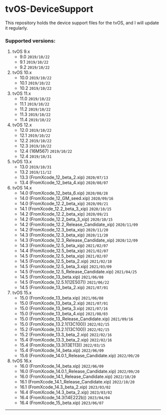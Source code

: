 # tvOS-DeviceSupport
This repository holds the device support files for the tvOS, and I will update it regularly.

### Supported versions:
1. tvOS 9.x
	* 9.0	`2019/10/22`
	* 9.1	`2019/10/22`
	* 9.2	`2019/10/22`
2. tvOS 10.x
	* 10.0	`2019/10/22`
	* 10.1	`2019/10/22`
	* 10.2	`2019/10/22`
3. tvOS 11.x
	* 11.0	`2019/10/22`
	* 11.1	`2019/10/22`
	* 11.2	`2019/10/22`
	* 11.3	`2019/10/22`
	* 11.4	`2019/10/22`
4. tvOS 12.x
	* 12.0	`2019/10/22`
	* 12.1	`2019/10/22`
	* 12.2	`2019/10/22`
	* 12.3	`2019/10/22`
	* 12.4 (16M567)	`2019/10/22`
	* 12.4	`2019/10/31`
5. tvOS 13.x
	* 13.0	`2019/10/31`
	* 13.2	`2019/11/12`
	* 13.3 (FromXcode_12_beta_2.xip) `2020/07/13`
	* 13.4 (FromXcode_12_beta_4.xip) `2020/08/07`
6. tvOS 14.x
	* 14.0 (FromXcode_12_beta_6.xip) `2020/08/28`
	* 14.0 (FromXcode_12_GM_seed.xip) `2020/09/16`
	* 14.0 (FromXcode_12.2_beta_xip) `2020/09/21`
	* 14.1 (FromXcode_12.2_beta_3_xip) `2020/10/15`
	* 14.2 (FromXcode_12.2_beta_xip) `2020/09/21`
	* 14.2 (FromXcode_12.2_beta_3_xip) `2020/10/15`
	* 14.2 (FromXcode_12.2_Release_Candidate_xip) `2020/11/09`
	* 14.2 (FromXcode_12.3_beta_xip) `2020/11/20`
	* 14.3 (FromXcode_12.3_beta_xip) `2020/11/20`
	* 14.3 (FromXcode_12.3_Release_Candidate_xip) `2020/12/09`
	* 14.3 (FromXcode_12.5_beta_xip) `2021/02/07`
	* 14.4 (FromXcode_12.5_beta_xip) `2021/02/07`
	* 14.5 (FromXcode_12.5_beta_xip) `2021/02/07`
	* 14.5 (FromXcode_12.5_beta_2.xip) `2021/02/18`
	* 14.5 (FromXcode_12.5_beta_3.xip) `2021/03/09`
	* 14.5 (FromXcode_12.5_Release_Candidate.xip) `2021/04/25`
	* 14.5 (FromXcode_13_beta.xip) `2021/06/08`
	* 14.5 (FromXcode_12.5.1(12E507)) `2021/06/22`
	* 14.5 (FromXcode_13_beta_2.xip) `2021/07/01`
7. tvOS 15.x
	* 15.0 (FromXcode_13_beta.xip) `2021/06/08`
	* 15.0 (FromXcode_13_beta_2.xip) `2021/07/01`
	* 15.0 (FromXcode_13_beta_3.xip) `2021/07/16`
	* 15.0 (FromXcode_13_beta_4.xip) `2021/08/03`
	* 15.0 (FromXcode_13_Release_Candidate.xip) `2021/09/16`
	* 15.0 (FromXcode_13.2.1(13C100)) `2022/02/15`
	* 15.2 (FromXcode_13.2.1(13C100)) `2022/02/15`
	* 15.2 (FromXcode_13.3_beta_2.xip) `2022/02/16`
	* 15.4 (FromXcode_13.3_beta_2.xip) `2022/02/16`
	* 15.4 (FromXcode_13.3(13E113)) `2022/03/15`
	* 15.4 (FromXcode_14_beta.xip) `2022/06/09`
	* 15.6 (FromXcode_14.0.1_Release_Candidate.xip) `2022/09/20`
8. tvOS 16.x
	* 16.0 (FromXcode_14_beta.xip) `2022/06/09`
	* 16.0 (FromXcode_14.0.1_Release_Candidate.xip) `2022/09/20`
	* 16.0 (FromXcode_14.1_Release_Candidate.xip) `2022/10/20`
	* 16.1 (FromXcode_14.1_Release_Candidate.xip) `2022/10/20`
	* 16.1 (FromXcode_14.3_beta_2.xip) `2023/03/02`
	* 16.4 (FromXcode_14.3_beta_2.xip) `2023/03/02`
	* 16.4 (FromXcode_14.3(14E222b)) `2023/04/04`
	* 16.4 (FromXcode_15_beta.xip) `2023/06/07`

---
